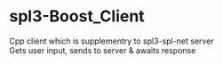 # spl3-Boost_Client

Cpp client which is supplementry to spl3-spl-net server  
Gets user input, sends to server & awaits response

